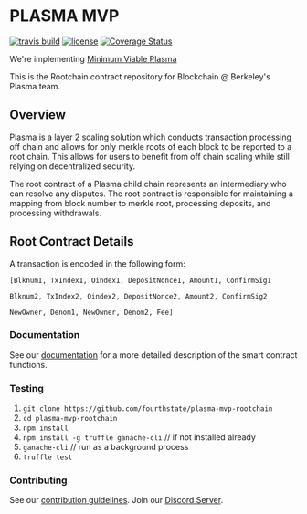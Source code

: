 # PLASMA MVP

[![travis build](https://travis-ci.org/FourthState/plasma-mvp-rootchain.svg?branch=master)](https://travis-ci.org/FourthState/plasma-mvp-rootchain)
[![license](https://img.shields.io/github/license/FourthState/plasma-mvp-rootchain.svg)](https://github.com/FourthState/plasma-mvp-rootchain/blob/master/LICENSE)
[![Coverage Status](https://coveralls.io/repos/github/FourthState/plasma-mvp-rootchain/badge.svg?branch=master)](https://coveralls.io/github/FourthState/plasma-mvp-rootchain?branch=master)

We're implementing [Minimum Viable Plasma](https://ethresear.ch/t/minimal-viable-plasma/426)

This is the Rootchain contract repository for Blockchain @ Berkeley's Plasma team.

## Overview
Plasma is a layer 2 scaling solution which conducts transaction processing off chain and allows for only merkle roots of each block to be reported to a root chain. This allows for users to benefit from off chain scaling while still relying on decentralized security.

The root contract of a Plasma child chain represents an intermediary who can resolve any disputes. The root contract is responsible for maintaining a mapping from block number to merkle root, processing deposits, and processing withdrawals.

## Root Contract Details
A transaction is encoded in the following form:

```
[Blknum1, TxIndex1, Oindex1, DepositNonce1, Amount1, ConfirmSig1

Blknum2, TxIndex2, Oindex2, DepositNonce2, Amount2, ConfirmSig2

NewOwner, Denom1, NewOwner, Denom2, Fee]
```

### Documentation

See our [documentation](https://github.com/FourthState/plasma-mvp-rootchain/blob/master/docs/rootchainFunctions.md) for a more detailed description of the smart contract functions.

### Testing
1. ``git clone https://github.com/fourthstate/plasma-mvp-rootchain``
2. ``cd plasma-mvp-rootchain``
3. ``npm install``
4. ``npm install -g truffle ganache-cli``  // if not installed already
5. ``ganache-cli`` // run as a background process
5. ``truffle test``

### Contributing

See our [contribution guidelines](https://github.com/FourthState/plasma-mvp-rootchain/blob/master/CONTRIBUTING.md). Join our [Discord Server](https://discord.gg/yxZ29kR).
